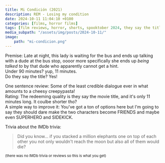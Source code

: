 ```yaml
---
title: Mi Condición (2021)
description: REM - Losing my condition
date: 2024-10-11 11:04:10 +0100
categories: [films, horror films]
tags: [film reviews, horror, shorts, spooktober 2024, they say the title]
media_subpath: "/assets/img/posts/2024-10-11/"
image:
    path: "mi-condicion.png"
---
```

<span class="reviewsection">Premise:</span> Late at night, this lady is waiting for the bus and ends up talking with a dude at the bus stop, oooor more specifically she ends up *being talked to* by that dude who apparently cannot get a hint.<br/>
<span class="reviewsection">Under 90 minutes?</span> yup, 11 minutes.<br/>
<span class="reviewsection">Do they say the title?</span> Yes!

<span class="reviewsection">One sentence review:</span> Some of the least credible dialogue ever in what amounts to a cheesy creepypasta!<br/>
<span class="reviewsection">Rating:</span> The redeeming quality is they say the movie title, and it's only 11 minutes long. It coulbe shorter tho?<br/>
<span class="reviewsection">A simple way to improve it:</span> You've got a ton of options here but I'm going to say they should dare make the two characters become FRIENDS and maybe even SUPERHERO and SIDEKICK.

<span class="reviewsection">Trivia about the IMDb trivia:</span>
> Did you know... if you stacked a million elephants one on top of each other you not only wouldn't reach the moon but also all of them would die?

<small>(there was no IMDb trivia or reviews so this is what you get)</small>